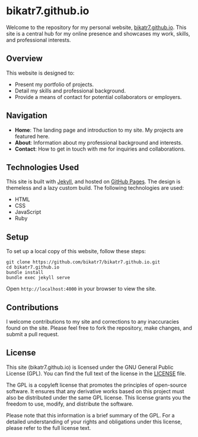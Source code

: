 # bikatr7.github.io

Welcome to the repository for my personal website, [bikatr7.github.io](https://bikatr7.github.io). This site is a central hub for my online presence and showcases my work, skills, and professional interests.

## Overview

This website is designed to:

- Present my portfolio of projects.
- Detail my skills and professional background.
- Provide a means of contact for potential collaborators or employers.

## Navigation

- **Home**: The landing page and introduction to my site. My projects are featured here.
- **About**: Information about my professional background and interests.
- **Contact**: How to get in touch with me for inquiries and collaborations.

## Technologies Used

This site is built with [Jekyll](https://jekyllrb.com/), and hosted on [GitHub Pages](https://pages.github.com/). The design is themeless and a lazy custom build. The following technologies are used:
- HTML
- CSS
- JavaScript
- Ruby

## Setup

To set up a local copy of this website, follow these steps:

```shell
git clone https://github.com/bikatr7/bikatr7.github.io.git
cd bikatr7.github.io
bundle install
bundle exec jekyll serve
```

Open `http://localhost:4000` in your browser to view the site.

## Contributions

I welcome contributions to my site and corrections to any inaccuracies found on the site. Please feel free to fork the repository, make changes, and submit a pull request.

## License

This site (bikatr7.github.io) is licensed under the GNU General Public License (GPL). You can find the full text of the license in the [LICENSE](License.md) file.

The GPL is a copyleft license that promotes the principles of open-source software. It ensures that any derivative works based on this project must also be distributed under the same GPL license. This license grants you the freedom to use, modify, and distribute the software.

Please note that this information is a brief summary of the GPL. For a detailed understanding of your rights and obligations under this license, please refer to the full license text.